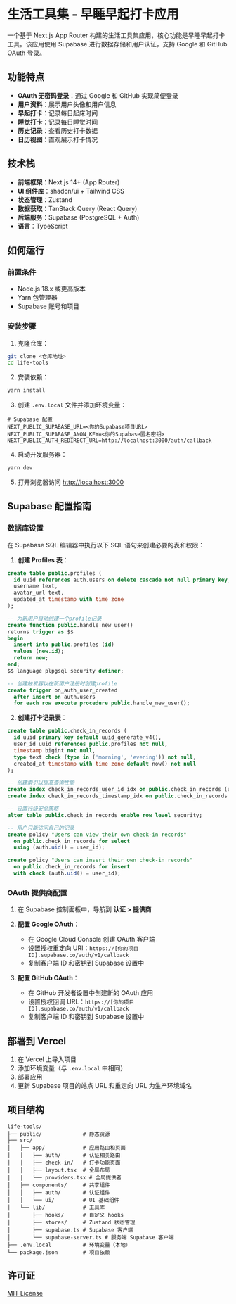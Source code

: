 # 生活工具集 - 早睡早起打卡应用

一个基于 Next.js App Router 构建的生活工具集应用，核心功能是早睡早起打卡工具。该应用使用 Supabase 进行数据存储和用户认证，支持 Google 和 GitHub OAuth 登录。

## 功能特点

- **OAuth 无密码登录**：通过 Google 和 GitHub 实现简便登录
- **用户资料**：展示用户头像和用户信息
- **早起打卡**：记录每日起床时间
- **睡觉打卡**：记录每日睡觉时间
- **历史记录**：查看历史打卡数据
- **日历视图**：直观展示打卡情况

## 技术栈

- **前端框架**：Next.js 14+ (App Router)
- **UI 组件库**：shadcn/ui + Tailwind CSS
- **状态管理**：Zustand
- **数据获取**：TanStack Query (React Query)
- **后端服务**：Supabase (PostgreSQL + Auth)
- **语言**：TypeScript

## 如何运行

### 前置条件

- Node.js 18.x 或更高版本
- Yarn 包管理器
- Supabase 账号和项目

### 安装步骤

1. 克隆仓库：

```bash
git clone <仓库地址>
cd life-tools
```

2. 安装依赖：

```bash
yarn install
```

3. 创建 `.env.local` 文件并添加环境变量：

```
# Supabase 配置
NEXT_PUBLIC_SUPABASE_URL=<你的Supabase项目URL>
NEXT_PUBLIC_SUPABASE_ANON_KEY=<你的Supabase匿名密钥>
NEXT_PUBLIC_AUTH_REDIRECT_URL=http://localhost:3000/auth/callback
```

4. 启动开发服务器：

```bash
yarn dev
```

5. 打开浏览器访问 [http://localhost:3000](http://localhost:3000)

## Supabase 配置指南

### 数据库设置

在 Supabase SQL 编辑器中执行以下 SQL 语句来创建必要的表和权限：

1. **创建 Profiles 表**：

```sql
create table public.profiles (
  id uuid references auth.users on delete cascade not null primary key,
  username text,
  avatar_url text,
  updated_at timestamp with time zone
);

-- 为新用户自动创建一个profile记录
create function public.handle_new_user() 
returns trigger as $$
begin
  insert into public.profiles (id)
  values (new.id);
  return new;
end;
$$ language plpgsql security definer;

-- 创建触发器以在新用户注册时创建profile
create trigger on_auth_user_created
  after insert on auth.users
  for each row execute procedure public.handle_new_user();
```

2. **创建打卡记录表**：

```sql
create table public.check_in_records (
  id uuid primary key default uuid_generate_v4(),
  user_id uuid references public.profiles not null,
  timestamp bigint not null,
  type text check (type in ('morning', 'evening')) not null,
  created_at timestamp with time zone default now() not null
);

-- 创建索引以提高查询性能
create index check_in_records_user_id_idx on public.check_in_records (user_id);
create index check_in_records_timestamp_idx on public.check_in_records (timestamp);

-- 设置行级安全策略
alter table public.check_in_records enable row level security;

-- 用户只能访问自己的记录
create policy "Users can view their own check-in records"
  on public.check_in_records for select
  using (auth.uid() = user_id);

create policy "Users can insert their own check-in records"
  on public.check_in_records for insert
  with check (auth.uid() = user_id);
```

### OAuth 提供商配置

1. 在 Supabase 控制面板中，导航到 **认证 > 提供商**

2. **配置 Google OAuth**：
   - 在 Google Cloud Console 创建 OAuth 客户端
   - 设置授权重定向 URI：`https://[你的项目ID].supabase.co/auth/v1/callback`
   - 复制客户端 ID 和密钥到 Supabase 设置中

3. **配置 GitHub OAuth**：
   - 在 GitHub 开发者设置中创建新的 OAuth 应用
   - 设置授权回调 URL：`https://[你的项目ID].supabase.co/auth/v1/callback`
   - 复制客户端 ID 和密钥到 Supabase 设置中

## 部署到 Vercel

1. 在 Vercel 上导入项目
2. 添加环境变量（与 `.env.local` 中相同）
3. 部署应用
4. 更新 Supabase 项目的站点 URL 和重定向 URL 为生产环境域名

## 项目结构

```
life-tools/
├── public/             # 静态资源
├── src/
│   ├── app/            # 应用路由和页面
│   │   ├── auth/       # 认证相关路由
│   │   ├── check-in/   # 打卡功能页面
│   │   ├── layout.tsx  # 全局布局
│   │   └── providers.tsx # 全局提供者
│   ├── components/     # 共享组件
│   │   ├── auth/       # 认证组件
│   │   └── ui/         # UI 基础组件
│   └── lib/            # 工具库
│       ├── hooks/      # 自定义 hooks
│       ├── stores/     # Zustand 状态管理
│       ├── supabase.ts # Supabase 客户端
│       └── supabase-server.ts # 服务端 Supabase 客户端
├── .env.local          # 环境变量（本地）
└── package.json        # 项目依赖
```

## 许可证

[MIT License](LICENSE)
